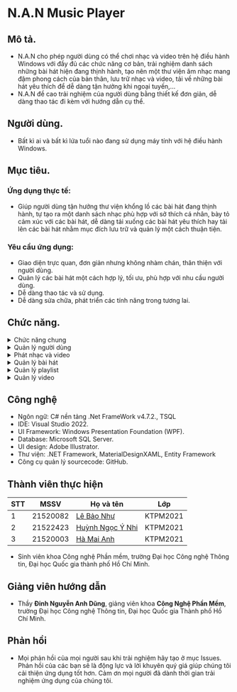 # N.A.N Music Player 
##	Mô tả.
* N.A.N cho phép người dùng có thể chơi nhạc và video trên hệ điều hành Windows với đầy đủ các chức năng cơ bản, trải nghiệm danh sách những bài hát hiện đang thịnh hành, tạo nên một thư viện âm nhạc mang đậm phong cách của bản thân, lưu trữ nhạc và video, tải về những bài hát yêu thích để dễ dàng tận hưởng khi ngoại tuyến,… 
* N.A.N đề cao trải nghiệm của người dùng bằng thiết kế đơn giản, dễ dàng thao tác đi kèm với hướng dẫn cụ thể.

## Người dùng.
* Bất kì ai và bất kì lứa tuổi nào đang sử dụng máy tính với hệ điều hành Windows.
  
## Mục tiêu.
### Ứng dụng thực tế:
*	Giúp người dùng tận hưởng thư viện khổng lồ các bài hát đang thịnh hành, tự tạo ra một danh sách nhạc phù hợp với sở thích cá nhân, bày tỏ cảm xúc với các bài hát, dễ dàng tải xuống các bài hát yêu thích hay tải lên các bài hát nhằm mục đích lưu trữ và quản lý một cách thuận tiện.
### Yêu cầu ứng dụng:
*	Giao diện trực quan, đơn giản nhưng không nhàm chán, thân thiện với người dùng.
*	Quản lý các bài hát một cách hợp lý, tối ưu, phù hợp với nhu cầu người dùng.
*	Dễ dàng thao tác và sử dụng.
*	Dễ dàng sửa chữa, phát triển các tính năng trong tương lai.

## Chức năng.
<details>
  <summary>Chức năng chung</summary>
 
- Đăng nhập
- Đăng xuất
- Đăng ký
- Hiển thị bài hát now-playing
- Hẹn giờ sử dụng


</details>
 <details>
    <summary>Quản lý người dùng</summary>

  - Tạo tài khoản mới.
  - Thiết lập các thông tin cá nhân của bản thân
  - Thay đổi thông tin cá nhân.
  - Thay đổi mật khẩu.
  </details>
   <details>
    <summary>Phát nhạc và video</summary>

  - Chơi được một số định dạng nhạc và video phổ biến (mp3, wav, mp4, etc.).
  - Chuyển bài hát kế tiếp/trước đó.
  - Phát/Dừng.
  - Lặp bài hát.
  - Phát ngẫu nhiên.
  - Tăng giảm âm lượng.
  - Thay đổi vị trí phát của bài hát hiện tại.
  
  </details>
  <details>
  <summary>Quản lý bài hát</summary>

  - Hiển thị thông tin chi tiết, lượt thích bài hát.
  - Tải xuống bài hát
  - Tìm kiếm bài hát theo tên bài hát, tên ca sĩ
  - Lọc bài hát theo thể loại.
  - Thêm bài hát vào danh sách yêu thích.
  - Hiển thị và lưu trữ bài hát đã nghe gần đây.
  - Hiển thị và lưu trữ bài hát đã thích.
  - Tải lên bài hát
    - Thêm bài hát
    - Sửa bài hát đã tải lên
    - Xóa bài hát đã tải lên
  
  </details>
  <details>
  <summary>Quản lý playlist</summary>
  
  - Tạo playlist mới.
  - Chỉnh sửa playlist.
  - Xóa playlist.
  - Thêm bài hát vào playlist.
  - Xóa bài hát khỏi playlist.
  - Phát nhạc trong playlist.
  </details>
   <details>
  <summary>Quản lý video</summary>
  
  - Hiển thị màn hình chơi video.
  - Lọc video theo thể loại.
  - Tải lên video
    - Thêm video
    - Sửa video đã tải lên
    - Xóa video đã tải lên
    
  </details>
  
## Công nghệ
* Ngôn ngữ: C# nền tảng .Net FrameWork v4.7.2., TSQL
* IDE: Visual Studio 2022.
* UI Framework: Windows Presentation Foundation (WPF).
* Database: Microsoft SQL Server.
* UI design: Adobe Illustrator.
* Thư viện: .NET Framework, MaterialDesignXAML, Entity Framework
* Công cụ quản lý sourcecode: GitHub.

## Thành viên thực hiện
| STT | MSSV     | Họ và tên                                                  | Lớp      | 
| --- | -------- | ---------------------------------------------------------- | -------- | 
| 1   | 21520082 | [Lê Bảo Như](https://github.com/nhubaole)          | KTPM2021 | 
| 2   | 21522423 | [Huỳnh Ngọc Ý Nhi](https://github.com/Nhongnhong-0101)             | KTPM2021 | 
| 3   | 21520003 | [Hà Mai Anh](https://github.com/AnhHa03) | KTPM2021 | 
*	Sinh viên khoa Công nghệ Phần mềm, trường Đại học Công nghệ Thông tin, Đại học Quốc gia thành phố Hồ Chí Minh.

## Giảng viên hướng dẫn
* Thầy **Đinh Nguyễn Anh Dũng**, giảng viên khoa **Công Nghệ Phần Mềm**, trường Đại học Công nghệ Thông tin, Đại học Quốc gia Thành phố Hồ Chí Minh.

## Phản hồi
* Mọi phản hồi của mọi người sau khi trải nghiệm hãy tạo ở mục Issues. Phản hồi của các bạn sẽ là động lực và lời khuyên quý giá giúp chúng tôi cải thiện ứng dụng tốt hơn. Cảm ơn mọi người đã dành thời gian trải nghiệm ứng dụng của chúng tôi.
